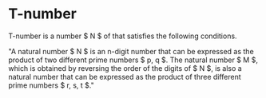 # T-number

T-number is a number $ N $ of that satisfies the following conditions.

"A natural number $ N $ is an n-digit number that can be expressed as the product of two different prime numbers $ p, q $. The natural number $ M $, which is obtained by reversing the order of the digits of $ N $, is also a natural number that can be expressed as the product of three different prime numbers $ r, s, t $."
